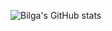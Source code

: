 ![Bilga's GitHub stats](https://github-readme-stats.vercel.app/api?username=bilgambuyu&show_icons=true&theme=merko)
